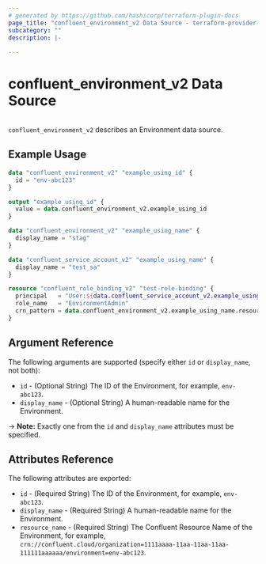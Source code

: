 ```yaml
---
# generated by https://github.com/hashicorp/terraform-plugin-docs
page_title: "confluent_environment_v2 Data Source - terraform-provider-confluent"
subcategory: ""
description: |-
  
---
```


# confluent_environment_v2 Data Source

<img src="https://img.shields.io/badge/Lifecycle%20Stage-Public%20Preview-%2300afba" alt="">

`confluent_environment_v2` describes an Environment data source.

## Example Usage

```terraform
data "confluent_environment_v2" "example_using_id" {
  id = "env-abc123"
}

output "example_using_id" {
  value = data.confluent_environment_v2.example_using_id
}

data "confluent_environment_v2" "example_using_name" {
  display_name = "stag"
}

data "confluent_service_account_v2" "example_using_name" {
  display_name = "test_sa"
}

resource "confluent_role_binding_v2" "test-role-binding" {
  principal   = "User:${data.confluent_service_account_v2.example_using_name.id}"
  role_name   = "EnvironmentAdmin"
  crn_pattern = data.confluent_environment_v2.example_using_name.resource_name
}
```

<!-- schema generated by tfplugindocs -->
## Argument Reference

The following arguments are supported (specify either `id` or `display_name`, not both):

- `id` - (Optional String) The ID of the Environment, for example, `env-abc123`.
- `display_name` - (Optional String) A human-readable name for the Environment.

-> **Note:** Exactly one from the `id` and `display_name` attributes must be specified.

## Attributes Reference

The following attributes are exported:

- `id` - (Required String) The ID of the Environment, for example, `env-abc123`.
- `display_name` - (Required String) A human-readable name for the Environment.
- `resource_name` - (Required String) The Confluent Resource Name of the Environment, for example, `crn://confluent.cloud/organization=1111aaaa-11aa-11aa-11aa-111111aaaaaa/environment=env-abc123`.
